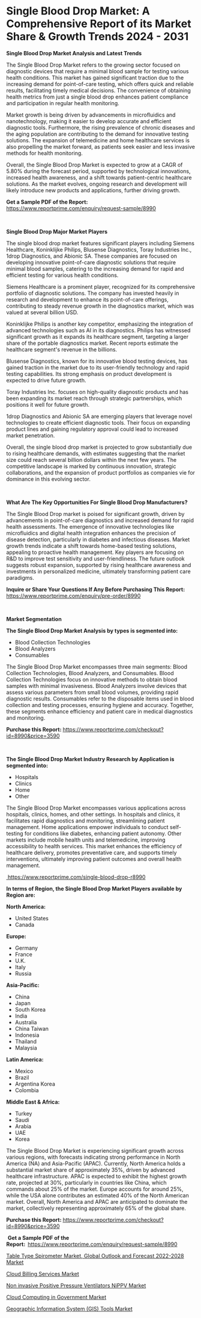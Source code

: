 <p><h1>Single Blood Drop Market: A Comprehensive Report of its Market Share & Growth Trends 2024 - 2031</h1></p><p><strong>Single Blood Drop Market Analysis and Latest Trends</strong></p>
<p><p>The Single Blood Drop Market refers to the growing sector focused on diagnostic devices that require a minimal blood sample for testing various health conditions. This market has gained significant traction due to the increasing demand for point-of-care testing, which offers quick and reliable results, facilitating timely medical decisions. The convenience of obtaining health metrics from just a single blood drop enhances patient compliance and participation in regular health monitoring.</p><p>Market growth is being driven by advancements in microfluidics and nanotechnology, making it easier to develop accurate and efficient diagnostic tools. Furthermore, the rising prevalence of chronic diseases and the aging population are contributing to the demand for innovative testing solutions. The expansion of telemedicine and home healthcare services is also propelling the market forward, as patients seek easier and less invasive methods for health monitoring.</p><p>Overall, the Single Blood Drop Market is expected to grow at a CAGR of 5.80% during the forecast period, supported by technological innovations, increased health awareness, and a shift towards patient-centric healthcare solutions. As the market evolves, ongoing research and development will likely introduce new products and applications, further driving growth.</p></p>
<p><strong>Get a Sample PDF of the Report:&nbsp;</strong> <a href="https://www.reportprime.com/enquiry/request-sample/8990">https://www.reportprime.com/enquiry/request-sample/8990</a></p>
<p>&nbsp;</p>
<p><strong>Single Blood Drop Major Market Players</strong></p>
<p><p>The single blood drop market features significant players including Siemens Healthcare, Koninklijke Philips, Blusense Diagnostics, Toray Industries Inc., 1drop Diagnostics, and Abionic SA. These companies are focused on developing innovative point-of-care diagnostic solutions that require minimal blood samples, catering to the increasing demand for rapid and efficient testing for various health conditions.</p><p>Siemens Healthcare is a prominent player, recognized for its comprehensive portfolio of diagnostic solutions. The company has invested heavily in research and development to enhance its point-of-care offerings, contributing to steady revenue growth in the diagnostics market, which was valued at several billion USD.</p><p>Koninklijke Philips is another key competitor, emphasizing the integration of advanced technologies such as AI in its diagnostics. Philips has witnessed significant growth as it expands its healthcare segment, targeting a larger share of the portable diagnostics market. Recent reports estimate the healthcare segment's revenue in the billions.</p><p>Blusense Diagnostics, known for its innovative blood testing devices, has gained traction in the market due to its user-friendly technology and rapid testing capabilities. Its strong emphasis on product development is expected to drive future growth.</p><p>Toray Industries Inc. focuses on high-quality diagnostic products and has been expanding its market reach through strategic partnerships, which positions it well for future growth.</p><p>1drop Diagnostics and Abionic SA are emerging players that leverage novel technologies to create efficient diagnostic tools. Their focus on expanding product lines and gaining regulatory approval could lead to increased market penetration.</p><p>Overall, the single blood drop market is projected to grow substantially due to rising healthcare demands, with estimates suggesting that the market size could reach several billion dollars within the next few years. The competitive landscape is marked by continuous innovation, strategic collaborations, and the expansion of product portfolios as companies vie for dominance in this evolving sector.</p></p>
<p>&nbsp;</p>
<p><strong>What Are The Key Opportunities For Single Blood Drop Manufacturers?</strong></p>
<p><p>The Single Blood Drop market is poised for significant growth, driven by advancements in point-of-care diagnostics and increased demand for rapid health assessments. The emergence of innovative technologies like microfluidics and digital health integration enhances the precision of disease detection, particularly in diabetes and infectious diseases. Market growth trends indicate a shift towards home-based testing solutions, appealing to proactive health management. Key players are focusing on R&D to improve test sensitivity and user-friendliness. The future outlook suggests robust expansion, supported by rising healthcare awareness and investments in personalized medicine, ultimately transforming patient care paradigms.</p></p>
<p><strong>Inquire or Share Your Questions If Any Before Purchasing This Report:</strong> <a href="https://www.reportprime.com/enquiry/pre-order/8990">https://www.reportprime.com/enquiry/pre-order/8990</a></p>
<p>&nbsp;</p>
<p><strong>Market Segmentation</strong></p>
<p><strong>The Single Blood Drop Market Analysis by types is segmented into:</strong></p>
<p><ul><li>Blood Collection Technologies</li><li>Blood Analyzers</li><li>Consumables</li></ul></p>
<p><p>The Single Blood Drop Market encompasses three main segments: Blood Collection Technologies, Blood Analyzers, and Consumables. Blood Collection Technologies focus on innovative methods to obtain blood samples with minimal invasiveness. Blood Analyzers involve devices that assess various parameters from small blood volumes, providing rapid diagnostic results. Consumables refer to the disposable items used in blood collection and testing processes, ensuring hygiene and accuracy. Together, these segments enhance efficiency and patient care in medical diagnostics and monitoring.</p></p>
<p><strong>Purchase this Report:&nbsp;</strong><a href="https://www.reportprime.com/checkout?id=8990&price=3590">https://www.reportprime.com/checkout?id=8990&price=3590</a></p>
<p>&nbsp;</p>
<p><strong>The Single Blood Drop Market Industry Research by Application is segmented into:</strong></p>
<p><ul><li>Hospitals</li><li>Clinics</li><li>Home</li><li>Other</li></ul></p>
<p><p>The Single Blood Drop Market encompasses various applications across hospitals, clinics, homes, and other settings. In hospitals and clinics, it facilitates rapid diagnostics and monitoring, streamlining patient management. Home applications empower individuals to conduct self-testing for conditions like diabetes, enhancing patient autonomy. Other markets include mobile health units and telemedicine, improving accessibility to health services. This market enhances the efficiency of healthcare delivery, promotes preventative care, and supports timely interventions, ultimately improving patient outcomes and overall health management.</p></p>
<p><a href="https://www.reportprime.com/single-blood-drop-r8990">&nbsp;https://www.reportprime.com/single-blood-drop-r8990</a></p>
<p><strong>In terms of Region, the Single Blood Drop Market Players available by Region are:</strong></p>
<p>
    <p> <strong> North America: </strong>
        <ul>
            <li>United States</li>
            <li>Canada</li>
        </ul>
        </p> 
    <p> <strong> Europe: </strong>
        <ul>
            <li>Germany</li>
            <li>France</li>
            <li>U.K.</li>
            <li>Italy</li>
            <li>Russia</li>
        </ul>
        </p> 
    <p> <strong> Asia-Pacific: </strong>
        <ul>
            <li>China</li>
            <li>Japan</li>
            <li>South Korea</li>
            <li>India</li>
            <li>Australia</li>
            <li>China Taiwan</li>
            <li>Indonesia</li>
            <li>Thailand</li>
            <li>Malaysia</li>
        </ul>
        </p> 
    <p> <strong> Latin America: </strong>
        <ul>
            <li>Mexico</li>
            <li>Brazil</li>
            <li>Argentina Korea</li>
            <li>Colombia</li>
        </ul>
        </p> 
    <p> <strong> Middle East & Africa: </strong>
        <ul>
            <li>Turkey</li>
            <li>Saudi</li>
            <li>Arabia</li>
            <li>UAE</li>
            <li>Korea</li>
        </ul>
    </p>
    </p>
<p><p>The Single Blood Drop Market is experiencing significant growth across various regions, with forecasts indicating strong performance in North America (NA) and Asia-Pacific (APAC). Currently, North America holds a substantial market share of approximately 35%, driven by advanced healthcare infrastructure. APAC is expected to exhibit the highest growth rate, projected at 30%, particularly in countries like China, which commands about 25% of the market. Europe accounts for around 25%, while the USA alone contributes an estimated 40% of the North American market. Overall, North America and APAC are anticipated to dominate the market, collectively representing approximately 65% of the global share.</p></p>
<p><strong>Purchase this Report: </strong><a href="https://www.reportprime.com/checkout?id=8990&price=3590">https://www.reportprime.com/checkout?id=8990&price=3590</a></p>
<p>&nbsp;<strong>Get a Sample PDF of the Report:&nbsp;&nbsp;</strong><a href="https://www.reportprime.com/enquiry/request-sample/8990">https://www.reportprime.com/enquiry/request-sample/8990</a></p>
<p><strong></strong></p>
<p><p><a href="https://medium.com/@carolineparks369/the-table-type-spirometer-market-global-outlook-and-forecast-2022-2028-market-decisions-are-173b62bfe300">Table Type Spirometer Market, Global Outlook and Forecast 2022-2028 Market</a></p><p><a href="https://www.linkedin.com/pulse/global-cloud-billing-services-market-landscape-future-trends-mbctf?trackingId=9kHqDlKMTTe4G2CL%2FIfqYQ%3D%3D">Cloud Billing Services Market</a></p><p><a href="https://github.com/JosephineMcguire65/Market-Research-Report-List-1/blob/main/non-invasive-positive-pressure-ventilators-nippv-market.md">Non invasive Positive Pressure Ventilators NiPPV Market</a></p><p><a href="https://www.linkedin.com/pulse/global-cloud-computing-government-market-trends-innovations-forward-looking-wvv4f?trackingId=2NvUdh9mSsSI8uOMUpxarQ%3D%3D">Cloud Computing in Government Market</a></p><p><a href="https://issuu.com/reportprime-2/docs/geographic-information-system-gis-t_cbb1446dbce455">Geographic Information System (GIS) Tools Market</a></p></p>